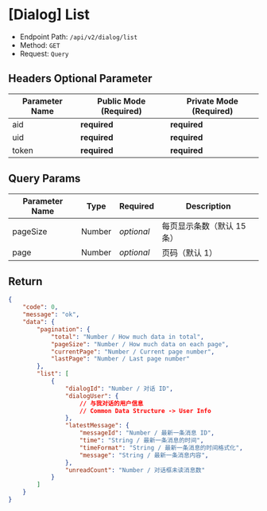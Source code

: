# [Dialog] List

- Endpoint Path: `/api/v2/dialog/list`
- Method: `GET`
- Request: `Query`

## Headers Optional Parameter

| Parameter Name | Public Mode (Required) | Private Mode (Required) |
| --- | --- | --- |
| aid | **required** | **required** |
| uid | **required** | **required** |
| token | **required** | **required** |

## Query Params

| Parameter Name | Type | Required | Description |
| --- | --- | --- | --- |
| pageSize | Number | *optional* | 每页显示条数（默认 15 条） |
| page | Number | *optional* | 页码（默认 1） |

## Return

```json
{
    "code": 0,
    "message": "ok",
    "data": {
        "pagination": {
            "total": "Number / How much data in total",
            "pageSize": "Number / How much data on each page",
            "currentPage": "Number / Current page number",
            "lastPage": "Number / Last page number"
        },
        "list": [
            {
                "dialogId": "Number / 对话 ID",
                "dialogUser": {
                    // 与我对话的用户信息
                    // Common Data Structure -> User Info
                },
                "latestMessage": {
                    "messageId": "Number / 最新一条消息 ID",
                    "time": "String / 最新一条消息的时间",
                    "timeFormat": "String / 最新一条消息的时间格式化",
                    "message": "String / 最新一条消息内容",
                },
                "unreadCount": "Number / 对话框未读消息数"
            }
        ]
    }
}
```
